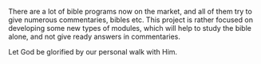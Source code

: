 There are a lot of bible programs now on the market, and all of them try to give numerous commentaries, bibles etc. This project is rather focused on developing some new types of modules, which will help to study the bible alone, and not give ready answers in commentaries.

Let God be glorified by our personal walk with Him.